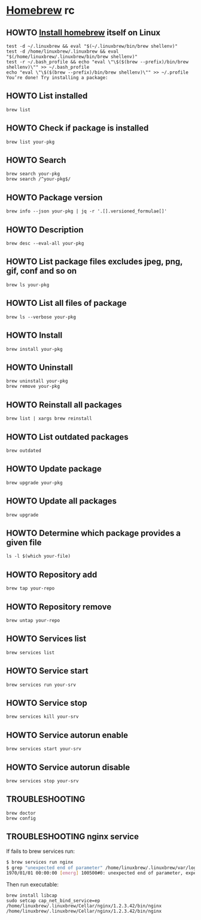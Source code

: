 # [Homebrew][] rc

[homebrew]: https://github.com/homebrew/brew

## HOWTO [Install homebrew][] itself on Linux

    test -d ~/.linuxbrew && eval "$(~/.linuxbrew/bin/brew shellenv)"
    test -d /home/linuxbrew/.linuxbrew && eval "$(/home/linuxbrew/.linuxbrew/bin/brew shellenv)"
    test -r ~/.bash_profile && echo "eval \"\$($(brew --prefix)/bin/brew shellenv)\"" >> ~/.bash_profile
    echo "eval \"\$($(brew --prefix)/bin/brew shellenv)\"" >> ~/.profile
    You’re done! Try installing a package:

[install homebrew]: https://docs.brew.sh/Homebrew-on-Linux#install

## HOWTO List installed

    brew list

## HOWTO Check if package is installed

    brew list your-pkg

## HOWTO Search

    brew search your-pkg
    brew search /^your-pkg$/

## HOWTO Package version

    brew info --json your-pkg | jq -r '.[].versioned_formulae[]'

## HOWTO Description

    brew desc --eval-all your-pkg

## HOWTO List package files excludes jpeg, png, gif, conf and so on

    brew ls your-pkg

## HOWTO List all files of package

    brew ls --verbose your-pkg

## HOWTO Install

    brew install your-pkg

## HOWTO Uninstall

    brew uninstall your-pkg
    brew remove your-pkg

## HOWTO Reinstall all packages

    brew list | xargs brew reinstall

## HOWTO List outdated packages

    brew outdated

## HOWTO Update package

    brew upgrade your-pkg

## HOWTO Update all packages

    brew upgrade

## HOWTO Determine which package provides a given file

    ls -l $(which your-file)

## HOWTO Repository add

    brew tap your-repo

## HOWTO Repository remove

    brew untap your-repo

## HOWTO Services list

    brew services list

## HOWTO Service start

    brew services run your-srv

## HOWTO Service stop

    brew services kill your-srv

## HOWTO Service autorun enable

    brew services start your-srv

## HOWTO Service autorun disable

    brew services stop your-srv

## TROUBLESHOOTING

    brew doctor
    brew config

## TROUBLESHOOTING nginx service

If fails to brew services run:

```sh
$ brew services run nginx
$ grep "unexpected end of parameter" /home/linuxbrew/.linuxbrew/var/log/nginx/error.log | head -n 1
1970/01/01 00:00:00 [emerg] 100500#0: unexpected end of parameter, expecting ";" in command line
```

Then run executable:

    brew install libcap
    sudo setcap cap_net_bind_service=ep /home/linuxbrew/.linuxbrew/Cellar/nginx/1.2.3.42/bin/nginx
    /home/linuxbrew/.linuxbrew/Cellar/nginx/1.2.3.42/bin/nginx
